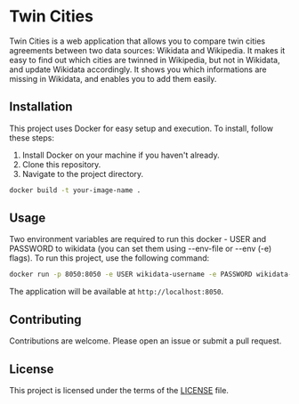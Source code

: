 # Twin Cities

Twin Cities is a web application that allows you to compare twin cities agreements between two data sources: Wikidata and Wikipedia.
It makes it easy to find out which cities are twinned in Wikipedia, but not in Wikidata, and update Wikidata accordingly.
It shows you which informations are missing in Wikidata, and enables you to add them easily.

## Installation

This project uses Docker for easy setup and execution. To install, follow these steps:

1. Install Docker on your machine if you haven't already.
2. Clone this repository.
3. Navigate to the project directory.

```sh
docker build -t your-image-name .
```

## Usage

Two environment variables are required to run this docker - USER and PASSWORD to wikidata (you can set them using --env-file or --env (-e) flags).
To run this project, use the following command:

```sh
docker run -p 8050:8050 -e USER wikidata-username -e PASSWORD wikidata-password your-image-name
```

The application will be available at `http://localhost:8050`.

## Contributing

Contributions are welcome. Please open an issue or submit a pull request.

## License

This project is licensed under the terms of the [LICENSE](LICENSE) file.
